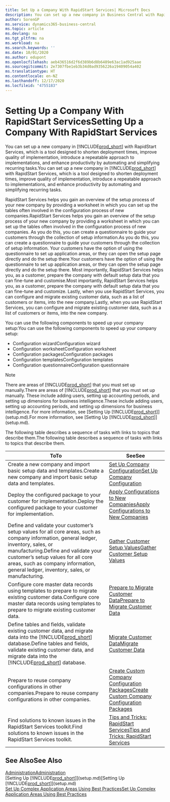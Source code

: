 ```yaml
---
title: Set Up a Company With RapidStart Services| Microsoft Docs
description: You can set up a new company in Business Central with RapidStart services, which is a tool designed to shorten deployment times, improve quality of implementation, introduce a repeatable approach to implementations, and enhance productivity by automating and simplifying recurring tasks.
author: SorenGP
ms.service: dynamics365-business-central
ms.topic: article
ms.devlang: na
ms.tgt_pltfrm: na
ms.workload: na
ms.search.keywords: ''
ms.date: 10/01/2020
ms.author: edupont
ms.openlocfilehash: aeb436516d2f6d389b6d8b6489e63ac1ad925aae
ms.sourcegitcommit: 2e7307fbe1eb3b34d0ad9356226a19409054a402
ms.translationtype: HT
ms.contentlocale: en-NZ
ms.lasthandoff: 12/17/2020
ms.locfileid: "4755183"
---
```

# <a name="setting-up-a-company-with-rapidstart-services"></a><span data-ttu-id="ac2ba-103">Setting Up a Company With RapidStart Services</span><span class="sxs-lookup"><span data-stu-id="ac2ba-103">Setting Up a Company With RapidStart Services</span></span>
<span data-ttu-id="ac2ba-104">You can set up a new company in [!INCLUDE[prod_short](includes/prod_short.md)] with RapidStart Services, which is a tool designed to shorten deployment times, improve quality of implementation, introduce a repeatable approach to implementations, and enhance productivity by automating and simplifying recurring tasks.</span><span class="sxs-lookup"><span data-stu-id="ac2ba-104">You can set up a new company in [!INCLUDE[prod_short](includes/prod_short.md)] with RapidStart Services, which is a tool designed to shorten deployment times, improve quality of implementation, introduce a repeatable approach to implementations, and enhance productivity by automating and simplifying recurring tasks.</span></span>  

<span data-ttu-id="ac2ba-105">RapidStart Services helps you gain an overview of the setup process of your new company by providing a worksheet in which you can set up the tables often involved in the configuration process of new companies.</span><span class="sxs-lookup"><span data-stu-id="ac2ba-105">RapidStart Services helps you gain an overview of the setup process of your new company by providing a worksheet in which you can set up the tables often involved in the configuration process of new companies.</span></span> <span data-ttu-id="ac2ba-106">As you do this, you can create a questionnaire to guide your customers through the collection of setup information.</span><span class="sxs-lookup"><span data-stu-id="ac2ba-106">As you do this, you can create a questionnaire to guide your customers through the collection of setup information.</span></span> <span data-ttu-id="ac2ba-107">Your customers have the option of using the questionnaire to set up application areas, or they can open the setup page directly and do the setup there.</span><span class="sxs-lookup"><span data-stu-id="ac2ba-107">Your customers have the option of using the questionnaire to set up application areas, or they can open the setup page directly and do the setup there.</span></span> <span data-ttu-id="ac2ba-108">Most importantly, RapidStart Services helps you, as a customer, prepare the company with default setup data that you can fine-tune and customise.</span><span class="sxs-lookup"><span data-stu-id="ac2ba-108">Most importantly, RapidStart Services helps you, as a customer, prepare the company with default setup data that you can fine-tune and customize.</span></span> <span data-ttu-id="ac2ba-109">Lastly, when you use RapidStart Services, you can configure and migrate existing customer data, such as a list of customers or items, into the new company.</span><span class="sxs-lookup"><span data-stu-id="ac2ba-109">Lastly, when you use RapidStart Services, you can configure and migrate existing customer data, such as a list of customers or items, into the new company.</span></span>

<span data-ttu-id="ac2ba-110">You can use the following components to speed up your company setup:</span><span class="sxs-lookup"><span data-stu-id="ac2ba-110">You can use the following components to speed up your company setup:</span></span>  

-   <span data-ttu-id="ac2ba-111">Configuration wizard</span><span class="sxs-lookup"><span data-stu-id="ac2ba-111">Configuration wizard</span></span>  
-   <span data-ttu-id="ac2ba-112">Configuration worksheet</span><span class="sxs-lookup"><span data-stu-id="ac2ba-112">Configuration worksheet</span></span>  
-   <span data-ttu-id="ac2ba-113">Configuration packages</span><span class="sxs-lookup"><span data-stu-id="ac2ba-113">Configuration packages</span></span>  
-   <span data-ttu-id="ac2ba-114">Configuration templates</span><span class="sxs-lookup"><span data-stu-id="ac2ba-114">Configuration templates</span></span>  
-   <span data-ttu-id="ac2ba-115">Configuration questionnaire</span><span class="sxs-lookup"><span data-stu-id="ac2ba-115">Configuration questionnaire</span></span>  

> [!Note]  
>  <span data-ttu-id="ac2ba-116">There are areas of [!INCLUDE[prod_short](includes/prod_short.md)] that you must set up manually.</span><span class="sxs-lookup"><span data-stu-id="ac2ba-116">There are areas of [!INCLUDE[prod_short](includes/prod_short.md)] that you must set up manually.</span></span> <span data-ttu-id="ac2ba-117">These include adding users, setting up accounting periods, and setting up dimensions for business intelligence.</span><span class="sxs-lookup"><span data-stu-id="ac2ba-117">These include adding users, setting up accounting periods, and setting up dimensions for business intelligence.</span></span> <span data-ttu-id="ac2ba-118">For more information, see [Setting Up [!INCLUDE[prod_short](includes/prod_short.md)]](setup.md).</span><span class="sxs-lookup"><span data-stu-id="ac2ba-118">For more information, see [Setting Up [!INCLUDE[prod_short](includes/prod_short.md)]](setup.md).</span></span>

 <span data-ttu-id="ac2ba-119">The following table describes a sequence of tasks with links to topics that describe them.</span><span class="sxs-lookup"><span data-stu-id="ac2ba-119">The following table describes a sequence of tasks with links to topics that describe them.</span></span>

|<span data-ttu-id="ac2ba-120">**To**</span><span class="sxs-lookup"><span data-stu-id="ac2ba-120">**To**</span></span>|<span data-ttu-id="ac2ba-121">**See**</span><span class="sxs-lookup"><span data-stu-id="ac2ba-121">**See**</span></span>|  
|------------|-------------|  
|<span data-ttu-id="ac2ba-122">Create a new company and import basic setup data and templates.</span><span class="sxs-lookup"><span data-stu-id="ac2ba-122">Create a new company and import basic setup data and templates.</span></span>|[<span data-ttu-id="ac2ba-123">Set Up Company Configuration</span><span class="sxs-lookup"><span data-stu-id="ac2ba-123">Set Up Company Configuration</span></span>](admin-set-up-company-configuration.md)|  
|<span data-ttu-id="ac2ba-124">Deploy the configured package to your customer for implementation.</span><span class="sxs-lookup"><span data-stu-id="ac2ba-124">Deploy the configured package to your customer for implementation.</span></span>|[<span data-ttu-id="ac2ba-125">Apply Configurations to New Companies</span><span class="sxs-lookup"><span data-stu-id="ac2ba-125">Apply Configurations to New Companies</span></span>](admin-apply-configuration-to-new-companies.md)|
|<span data-ttu-id="ac2ba-126">Define and validate your customer’s setup values for all core areas, such as company information, general ledger, inventory, sales, or manufacturing.</span><span class="sxs-lookup"><span data-stu-id="ac2ba-126">Define and validate your customer’s setup values for all core areas, such as company information, general ledger, inventory, sales, or manufacturing.</span></span>|[<span data-ttu-id="ac2ba-127">Gather Customer Setup Values</span><span class="sxs-lookup"><span data-stu-id="ac2ba-127">Gather Customer Setup Values</span></span>](admin-gather-customer-setup-values.md)|  
|<span data-ttu-id="ac2ba-128">Configure core master data records using templates to prepare to migrate existing customer data.</span><span class="sxs-lookup"><span data-stu-id="ac2ba-128">Configure core master data records using templates to prepare to migrate existing customer data.</span></span>|[<span data-ttu-id="ac2ba-129">Prepare to Migrate Customer Data</span><span class="sxs-lookup"><span data-stu-id="ac2ba-129">Prepare to Migrate Customer Data</span></span>](admin-use-templates-to-prepare-customer-data-for-migration.md)|  
|<span data-ttu-id="ac2ba-130">Define tables and fields, validate existing customer data, and migrate data into the [!INCLUDE[prod_short](includes/prod_short.md)] database.</span><span class="sxs-lookup"><span data-stu-id="ac2ba-130">Define tables and fields, validate existing customer data, and migrate data into the [!INCLUDE[prod_short](includes/prod_short.md)] database.</span></span>|[<span data-ttu-id="ac2ba-131">Migrate Customer Data</span><span class="sxs-lookup"><span data-stu-id="ac2ba-131">Migrate Customer Data</span></span>](admin-migrate-customer-data.md)|
|<span data-ttu-id="ac2ba-132">Prepare to reuse company configurations in other companies.</span><span class="sxs-lookup"><span data-stu-id="ac2ba-132">Prepare to reuse company configurations in other companies.</span></span>|[<span data-ttu-id="ac2ba-133">Create Custom Company Configuration Packages</span><span class="sxs-lookup"><span data-stu-id="ac2ba-133">Create Custom Company Configuration Packages</span></span>](admin-how-to-create-custom-company-configuration-packages.md)|
|<span data-ttu-id="ac2ba-134">Find solutions to known issues in the RapidStart Services toolkit.</span><span class="sxs-lookup"><span data-stu-id="ac2ba-134">Find solutions to known issues in the RapidStart Services toolkit.</span></span>|[<span data-ttu-id="ac2ba-135">Tips and Tricks: RapidStart Services</span><span class="sxs-lookup"><span data-stu-id="ac2ba-135">Tips and Tricks: RapidStart Services</span></span>](admin-tips-and-tricks-rapidstart-services.md)|  

## <a name="see-also"></a><span data-ttu-id="ac2ba-136">See Also</span><span class="sxs-lookup"><span data-stu-id="ac2ba-136">See Also</span></span>  
[<span data-ttu-id="ac2ba-137">Administration</span><span class="sxs-lookup"><span data-stu-id="ac2ba-137">Administration</span></span>](admin-setup-and-administration.md)  
<span data-ttu-id="ac2ba-138">[Setting Up [!INCLUDE[prod_short](includes/prod_short.md)]](setup.md)</span><span class="sxs-lookup"><span data-stu-id="ac2ba-138">[Setting Up [!INCLUDE[prod_short](includes/prod_short.md)]](setup.md)</span></span>  
[<span data-ttu-id="ac2ba-139">Set Up Complex Application Areas Using Best Practices</span><span class="sxs-lookup"><span data-stu-id="ac2ba-139">Set Up Complex Application Areas Using Best Practices</span></span>](set-up-complex-application-areas-using-best-practices.md)   
